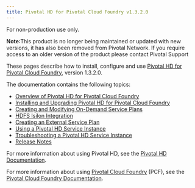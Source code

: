 ```yaml
---
title: Pivotal HD for Pivotal Cloud Foundry v1.3.2.0
---
```

For non-production use only.

<p class="note"><strong>Note</strong>:This product is no longer being maintained or updated with new versions, it has also been removed from Pivotal Network. If you require access to an older version of the product please contact Pivotal Support</p>

These pages describe how to install, configure and use [Pivotal HD for Pivotal Cloud Foundry](https://network.pivotal.io/products/pivotal-hd-service), version 1.3.2.0.

The documentation contains the following topics:

* [Overview of Pivotal HD for Pivotal Cloud Foundry](overview.html)
* [Installing and Upgrading Pivotal HD for Pivotal Cloud Foundry](installation.html)
* [Creating and Modifying On-Demand Service Plans](service_plans.html)
* [HDFS Isilon Integration](isilon.html)
* [Creating an External Service Plan](external-service-plans.html)
* [Using a Pivotal HD Service Instance](data_service.html)
* [Troubleshooting a Pivotal HD Service Instance](troubleshooting.html)
* [Release Notes](relnotes.html)

For more information about using Pivotal HD, see the
[Pivotal HD Documentation](http://pivotalhd-210.docs.pivotal.io/doc/2010/index.html).

For more information about using [Pivotal Cloud Foundry](https://network.pivotal.io/products/pivotal-cf) (PCF), see the
[Pivotal Cloud Foundry Documentation](http://docs.pivotal.io/pivotalcf).


